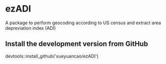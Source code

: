 # ezADI
A package to perform geocoding according to US census and extract area depreviation index (ADI)

## Install the development version from GitHub
devtools::install_github('xueyuancao/ezADI')
